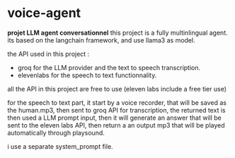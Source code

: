 # voice-agent
**projet LLM agent conversationnel**
this project is a fully multinlingual agent.
its based on the langchain framework, and use llama3 as model.

the API used in this project :
- groq for the LLM provider and the text to speech transcription.
- elevenlabs for the speech to text functionnality.

all the API in this project are free to use (eleven labs include a free tier use)

for the speech to text part, it start by a voice recorder, that will be saved as the human.mp3, then sent to groq API for transcription, the returned text is then used a LLM prompt input, then it will generate an answer that will be sent to the eleven labs API, then return a an output mp3 that will be played automatically through playsound.

i use a separate system_prompt file.


